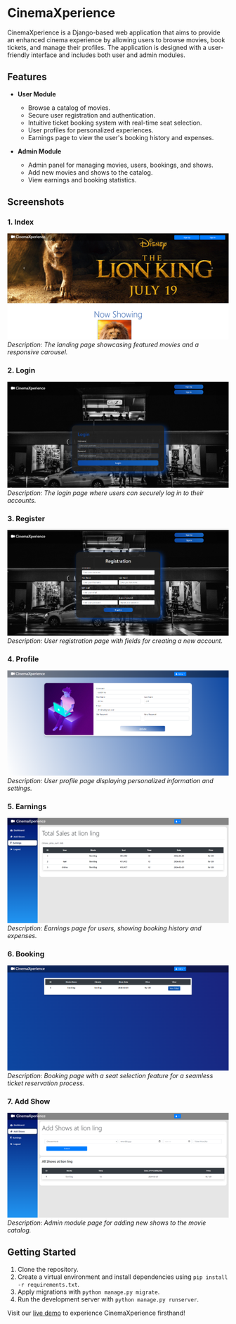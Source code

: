 # CinemaXperience

CinemaXperience is a Django-based web application that aims to provide an enhanced cinema experience by allowing users to browse movies, book tickets, and manage their profiles. The application is designed with a user-friendly interface and includes both user and admin modules.

## Features

- **User Module**
  - Browse a catalog of movies.
  - Secure user registration and authentication.
  - Intuitive ticket booking system with real-time seat selection.
  - User profiles for personalized experiences.
  - Earnings page to view the user's booking history and expenses.

- **Admin Module**
  - Admin panel for managing movies, users, bookings, and shows.
  - Add new movies and shows to the catalog.
  - View earnings and booking statistics.

## Screenshots

### 1. Index
![Index](screenshots/index.png)
*Description: The landing page showcasing featured movies and a responsive carousel.*

### 2. Login
![Login](screenshots/login.png)
*Description: The login page where users can securely log in to their accounts.*

### 3. Register
![Register](screenshots/register.png)
*Description: User registration page with fields for creating a new account.*

### 4. Profile
![Profile](screenshots/profile.png)
*Description: User profile page displaying personalized information and settings.*

### 5. Earnings
![Earnings](screenshots/earnings.png)
*Description: Earnings page for users, showing booking history and expenses.*

### 6. Booking
![Booking](screenshots/booking.png)
*Description: Booking page with a seat selection feature for a seamless ticket reservation process.*

### 7. Add Show
![Add Show](screenshots/add_show.png)
*Description: Admin module page for adding new shows to the movie catalog.*

## Getting Started

1. Clone the repository.
2. Create a virtual environment and install dependencies using `pip install -r requirements.txt`.
3. Apply migrations with `python manage.py migrate`.
4. Run the development server with `python manage.py runserver`.

Visit our [live demo](#) to experience CinemaXperience firsthand!
